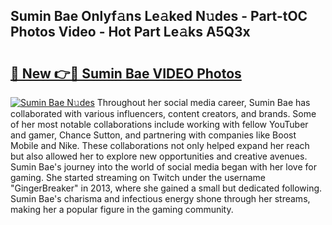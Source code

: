 ## Sumin Bae Onlyf𝚊ns Le𝚊ked N𝚞des - Part-tOC Photos Video - Hot Part Le𝚊ks A5Q3x

# <h2><a href="http://ab41080.deff.icu/?id=Sumin+Bae">🔗 New 👉🔴 Sumin Bae VIDEO Photos</a></h2>

[![Sumin Bae N𝚞des](https://i.imgur.com/rIISA9y.gif)](http://ab41080.deff.icu/?id=Sumin+Bae)
Throughout her social media career, Sumin Bae has collaborated with various influencers, content creators, and brands. Some of her most notable collaborations include working with fellow YouTuber and gamer, Chance Sutton, and partnering with companies like Boost Mobile and Nike. These collaborations not only helped expand her reach but also allowed her to explore new opportunities and creative avenues. Sumin Bae's journey into the world of social media began with her love for gaming. She started streaming on Twitch under the username "GingerBreaker" in 2013, where she gained a small but dedicated following. Sumin Bae's charisma and infectious energy shone through her streams, making her a popular figure in the gaming community.
